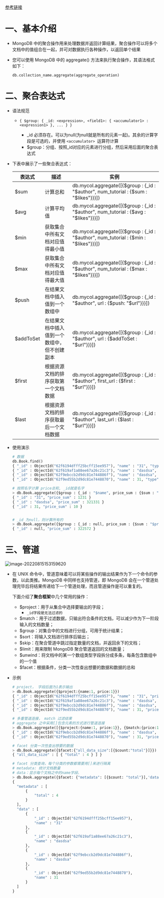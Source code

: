 [参考链接](https://blog.csdn.net/qq_18948359/article/details/88777066?spm=1001.2101.3001.6650.1&utm_medium=distribute.pc_relevant.none-task-blog-2%7Edefault%7ECTRLIST%7ERate-1-88777066-blog-45012717.t0_searchtargeting_v1&depth_1-utm_source=distribute.pc_relevant.none-task-blog-2%7Edefault%7ECTRLIST%7ERate-1-88777066-blog-45012717.t0_searchtargeting_v1&utm_relevant_index=2)

# 一、基本介绍

- MongoDB 中的聚合操作用来处理数据并返回计算结果，聚合操作可以将多个文档中的值组合在一起，并可对数据执行各种操作，以返回单个结果

- 您可以使用 MongoDB 中的 aggregate() 方法来执行聚合操作，其语法格式如下：

  `db.collection_name.aggregate(aggregate_operation)`

# 二、聚合表达式

- 语法规范
  - ```
    { $group: { _id: <expression>, <field1>: { <accumulator1> : <expression1> }, ... } }
    ```
    
    - _id 必须存在。可以为null(为null就是所有的元素一起)。其余的计算字段是可选的，并使用 `<accumulator> `运算符计算
    - $group：分组、按照_id对应的元素进行分组，然后采用后面的聚合表达式
  
- 下表中展示了一些聚合表达式：

  | 表达式    | 描述                                         | 实例                                                         |
  | --------- | -------------------------------------------- | ------------------------------------------------------------ |
  | $sum      | 计算总和                                     | db.mycol.aggregate([{$group : {_id : "$author", num_tutorial : {$sum : "$likes"}}}]) |
  | $avg      | 计算平均值                                   | db.mycol.aggregate([{$group : {_id : "$author", num_tutorial : {$avg : "$likes"}}}]) |
  | $min      | 获取集合中所有文档对应值得最小值             | db.mycol.aggregate([{$group : {_id : "$author", num_tutorial : {$min : "$likes"}}}]) |
  | $max      | 获取集合中所有文档对应值得最大值             | db.mycol.aggregate([{$group : {_id : "$author", num_tutorial : {$max : "$likes"}}}]) |
  | $push     | 在结果文档中插入值到一个数组中               | db.mycol.aggregate([{$group : {_id : "$author", url : {$push: "$url"}}}]) |
  | $addToSet | 在结果文档中插入值到一个数组中，但不创建副本 | db.mycol.aggregate([{$group : {_id : "$author", url : {$addToSet : "$url"}}}]) |
  | $first    | 根据资源文档的排序获取第一个文档数据         | db.mycol.aggregate([{$group : {_id : "$author", first_url : {$first : "$url"}}}]) |
  | $last     | 根据资源文档的排序获取最后一个文档数据       | db.mycol.aggregate([{$group : {_id : "$author", last_url : {$last : "$url"}}}]) |

  

- 使用演示

  ```python
  # 数据
  db.Book.find()
  { "_id" : ObjectId("62f6194dfff25bcff15ee957"), "name" : "31", "type" : 2, "price" : 1231 }
  { "_id" : ObjectId("62f619af1a88ee67a26c21c3"), "name" : "dasdsa", "type" : 9999, "price" : 321321 }
  { "_id" : ObjectId("62f9ebccb2d9dc81e744886f"), "name" : "dasdsa", "type" : 3232, "price" : 10 }
  { "_id" : ObjectId("62f9ed55b2d9dc81e7448870"), "name" : 31, "type" : 9999, "price" : 10 }
  
  # 按照名字计算 price总和, _id就是名字
  > db.Book.aggregate({$group : {_id : "$name", price_sum : {$sum : "$price"}}})
  { "_id" : "31", "price_sum" : 1231 }
  { "_id" : "dasdsa", "price_sum" : 321331 }
  { "_id" : 31, "price_sum" : 10 }
  
  
  # _id 为null，则计算所有的
  > db.Book.aggregate({$group : {_id : null, price_sum : {$sum : "$price"}}})
  { "_id" : null, "price_sum" : 322572 }
  ```

# 三、管道

![image-20220815153159620](https://yrecord.oss-cn-hangzhou.aliyuncs.com/picture/202208151531968.png)

- 在 UNIX 命令中，管道意味着可以将某些操作的输出结果作为下一个命令的参数，以此类推。MongoDB 中同样也支持管道，即 MongoDB 会在一个管道处理完毕后将结果传递给下一个管道处理，而且管道操作是可以重复的。

  下面介绍了**聚合框架**中几个常用的操作：

  - $project：用于从集合中选择要输出的字段；
    - `_id字段是无法过滤的`
  - $match：用于过滤数据，只输出符合条件的文档，可以减少作为下一阶段输入的文档数量；
  - $group：对集合中的文档进行分组，可用于统计结果；
  - $sort：将输入文档进行排序后输出；
  - $skip：在聚合管道中跳过指定数量的文档，并返回余下的文档；
  - $limit：用来限制 MongoDB 聚合管道返回的文档数量；
  - $unwind：将文档中的某一个数组类型字段拆分成多条，每条包含数组中的一个值
  - $facet：根据条件，分类一次性查出想要的数据和数据的总和

- 示例

  ```python
  # project， 字段后面为1表示输出
  > db.Book.aggregate({$project:{name:1, price:1}})
  { "_id" : ObjectId("62f6194dfff25bcff15ee957"), "name" : "31", "price" : 1231 }
  { "_id" : ObjectId("62f619af1a88ee67a26c21c3"), "name" : "dasdsa", "price" : 321321 }
  { "_id" : ObjectId("62f9ebccb2d9dc81e744886f"), "name" : "dasdsa", "price" : 10 }
  { "_id" : ObjectId("62f9ed55b2d9dc81e7448870"), "name" : 31, "price" : 10 }
  
  # 多重管道连接， match 过滤结果
  # aggregate 之中采用[]包含元素的方式进行管道连接
  > db.Book.aggregate([{$project:{name:1, price:1}}, {$match:{price:10}}])
  { "_id" : ObjectId("62f9ebccb2d9dc81e744886f"), "name" : "dasdsa", "price" : 10 }
  { "_id" : ObjectId("62f9ed55b2d9dc81e7448870"), "name" : 31, "price" : 10 }
  
  # facet 分类一次性查出想要的数据
  > db.Book.aggregate({$facet:{"all_data_size":[{$count:"total"}]}})
  { "all_data_size" : [ { "total" : 4 } ] }
  
  # facet 分类查询，每个分类的参数都需要用[]来进行隔离
  # metadata: 统计文档数量
  # data：显示每个文档之中的name字段、
  > db.Book.aggregate({$facet: {"metadata": [{$count: "total"}],'data': [{$project:{name:1} }]}}).pretty()
  {
  	"metadata" : [
  		{
  			"total" : 4
  		}
  	],
  	"data" : [
  		{
  			"_id" : ObjectId("62f6194dfff25bcff15ee957"),
  			"name" : "31"
  		},
  		{
  			"_id" : ObjectId("62f619af1a88ee67a26c21c3"),
  			"name" : "dasdsa"
  		},
  		{
  			"_id" : ObjectId("62f9ebccb2d9dc81e744886f"),
  			"name" : "dasdsa"
  		},
  		{
  			"_id" : ObjectId("62f9ed55b2d9dc81e7448870"),
  			"name" : 31
  		}
  	]
  }
  ```

  

